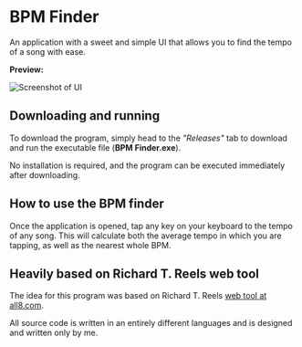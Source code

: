 # BPM Finder
An application with a sweet and simple UI that allows you to find the tempo of a song with ease.

**Preview:**

![Screenshot of UI](https://i.gyazo.com/42930d41dbb4b13e99d76afe44095b68.png)

## Downloading and running
To download the program, simply head to the *"Releases"* tab to download and run the executable file (**BPM Finder.exe**).

No installation is required, and the program can be executed immediately after downloading.

## How to use the BPM finder
Once the application is opened, tap any key on your keyboard to the tempo of any song.
This will calculate both the average tempo in which you are tapping, as well as the nearest whole BPM.

## Heavily based on Richard T. Reels web tool
The idea for this program was based on Richard T. Reels [web tool at all8.com](https://www.all8.com/tools/bpm.htm).

All source code is written in an entirely different languages and is designed and written only by me.

